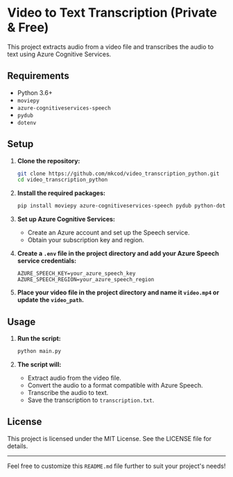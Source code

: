 # Video to Text Transcription (Private & Free)

This project extracts audio from a video file and transcribes the audio to text using Azure Cognitive Services.

## Requirements

- Python 3.6+
- `moviepy`
- `azure-cognitiveservices-speech`
- `pydub`
- `dotenv`

## Setup

1. **Clone the repository:**

   ```bash
   git clone https://github.com/mkcod/video_transcription_python.git
   cd video_transcription_python
   ```

2. **Install the required packages:**

   ```bash
   pip install moviepy azure-cognitiveservices-speech pydub python-dotenv
   ```

3. **Set up Azure Cognitive Services:**

   - Create an Azure account and set up the Speech service.
   - Obtain your subscription key and region.

4. **Create a `.env` file in the project directory and add your Azure Speech service credentials:**

   ```env
   AZURE_SPEECH_KEY=your_azure_speech_key
   AZURE_SPEECH_REGION=your_azure_speech_region
   ```

5. **Place your video file in the project directory and name it `video.mp4` or update the `video_path`.**

## Usage

1. **Run the script:**

   ```bash
   python main.py
   ```

2. **The script will:**

   - Extract audio from the video file.
   - Convert the audio to a format compatible with Azure Speech.
   - Transcribe the audio to text.
   - Save the transcription to `transcription.txt`.

## License

This project is licensed under the MIT License. See the LICENSE file for details.

---

Feel free to customize this `README.md` file further to suit your project's needs!
